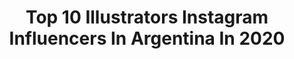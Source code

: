---
title: Top 10 Illustrators Instagram Influencers In Argentina In 2020
description: >-
  Find top illustrators Instagram influencers in Argentina in 2020. Most popular hashtags: #illustration #instaart #digitalart #characterdesign.
platform: Instagram
hits: 29
text_top: Identify the most popular Instagram profiles on inBeat.
text_bottom: Our database holds 29 Instagram influencers like this in Argentina for you to collaborate.
profiles:
  - username: "taniidraw"
    fullname: >-
      Taniidraw | Illustrator
    bio: >-
      • Tradic / Digital ✍🏻 • Illustrator 👩🏻 • Characters desing & fanarts 💜 • Argentina 🇦🇷
    location: "Argentina"
    followers: 58229
    engagement: 513
    commentsToLikes: 0.023976
    id: ck5q97s419sir0i11s1kt8yl1
    verified: false
    hashtags: "#mangaartist, #artistsupport, #genshinimpact, #sketcheveryday"
  - username: "eliszill"
    fullname: >-
      Elisabeth Zill
    bio: >-
      🇦🇷Comic artist/Illustrator🎃I'm also on Twitter & Tiktok as eliszill/I🖤spooky artz,nature,coffee,halloween.Business:📩eliszill17@gmail.com/👇+Links/Shop👇
    location: "Argentina"
    followers: 26426
    engagement: 965
    commentsToLikes: 0.010359
    id: ck5q97pan9s4c0i119jls70in
    verified: false
    hashtags: "#timburton, #timburtonmovies, #visiblewomen, #mabsdrawlloweenclub"
  - username: "mariahesse"
    fullname: >-
      María Hesse
    bio: >-
      🎨Freelance illustrator/ dibujante🦄 💌soymariahesse@gmail.com 🍳🚀Cocinera en tiempo libre Agent: mcarmona@literagency.com
    location: "Argentina"
    followers: 146497
    engagement: 531
    commentsToLikes: 0.013523
    id: ck0uczyw9hyfs0i19p8riy02n
    verified: true
    hashtags: "#marilynmonroe, #marilyn, #marilynhesse, #normajeane"
  - username: "dyru.jk"
    fullname: >-
      Dyru | Julia Koerner
    bio: >-
      ✏️ Illustrator | Character Designer | Visual Development Artist ✨www.dyru.de ✉️ for freelance & commissions - mail@dyru.de
    location: "Argentina"
    followers: 4037
    engagement: 1545
    commentsToLikes: 0.043340
    id: ckap4ftqi76wf0i78i580y8qu
    verified: false
    hashtags: "#ghost, #drawingoftheday, #illustration, #characterdesigner"
  - username: "nicolasnmda"
    fullname: >-
      Nicolas Medina
    bio: >-
      🔹 Multimedial Designer & Digital Illustrator 💻 🔹 Buenos Aires - Argentina 🇦🇷 ♂ 🔹 Freelance 📱 🔹 nicolasnmedina@hotmail.com 📧 🔽 Wallpapers 🔽
    location: "Argentina"
    followers: 27154
    engagement: 1185
    commentsToLikes: 0.004465
    id: ckaorlk0qnrio0i78i1f2lytg
    verified: false
    hashtags: "#illustration, #90sanime, #aesthetic, #kitsunegirl"
  - username: "cari.bay"
    fullname: >-
      Caribay M. Benavides
    bio: >-
      Freelance Illustrator based in Buenos Aires🇦🇷 Work: caridibuja@gmail.com Clases: caridaclases@gmail.com Showroom: @clubmerienda y @morrisdelpatio
    location: "Argentina"
    followers: 45455
    engagement: 517
    commentsToLikes: 0.012603
    id: ck139pjn3mhyk0i19538b5ktd
    verified: false
    hashtags: "#gouache, #sketchbook, #moleskine, #illustration"
  - username: "ivanmayorquin"
    fullname: >-
      Iván Mayorquín
    bio: >-
      Let me draw that for you ✏️🔥 Illustrator @pictoline Comissions: 🍕👉 ivanmayorquin@gmail.com
    location: "Argentina"
    followers: 25182
    engagement: 426
    commentsToLikes: 0.015952
    id: ck55jz1afy3oa0i11sp2w3nic
    verified: false
    hashtags: "#characterdesign, #stayathome, #hihowareyouproject, #quedateencasa"
  - username: "javirroyo"
    fullname: >-
      javirroyo
    bio: >-
      Not an artist. Not an illustrator. Not a graphic designer. En @el_pais @xelmeteoritox @upperslife @cuartopoder_es @el.estafador @chispumchispum
    location: "Argentina"
    followers: 194885
    engagement: 356
    commentsToLikes: 0.006967
    id: ck0tv88d6aabo0i19twpgyhth
    verified: false
    hashtags: "#covid, #love, #javirroyo, #illustration"
  - username: "lucianovecchioart"
    fullname: >-
      Luciano Vecchio
    bio: >-
      Artist on Marvel Comics’ New Warriors, Ironheart and more 🔥 Queer, Argentinian, freelance comic book artist and illustrator. 🇦🇷🏳️‍🌈 📍Buenos Aires
    location: "Argentina"
    followers: 8310
    engagement: 702
    commentsToLikes: 0.019754
    id: ck135qrzf2ryr0i19r1ib22pn
    verified: false
    hashtags: "#avengers, #xmen, #newwarriors, #legendsoftomorrow"
  - username: "flavio.greco.paglia"
    fullname: >-
      Flavio Greco Paglia
    bio: >-
      Illustrator, Poster & Cover Artist Buenos Aires - Argentina Contact: flavio.greco.paglia@gmail.com Portfolio (updating):
    location: "Argentina"
    followers: 10643
    engagement: 459
    commentsToLikes: 0.030193
    id: ck55oyt7d9fbp0i11f0h3qofs
    verified: false
    hashtags: "#shortfilm, #3dar, #rojosangre, #filmfestival"
---